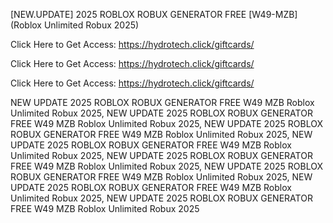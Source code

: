 [NEW.UPDATE] 2025 ROBLOX ROBUX GENERATOR FREE [W49-MZB] (Roblox Unlimited Robux 2025)

Click Here to Get Access: https://hydrotech.click/giftcards/

Click Here to Get Access: https://hydrotech.click/giftcards/

Click Here to Get Access: https://hydrotech.click/giftcards/

 NEW UPDATE 2025 ROBLOX ROBUX GENERATOR FREE W49 MZB Roblox Unlimited Robux 2025, NEW UPDATE 2025 ROBLOX ROBUX GENERATOR FREE W49 MZB Roblox Unlimited Robux 2025, NEW UPDATE 2025 ROBLOX ROBUX GENERATOR FREE W49 MZB Roblox Unlimited Robux 2025, NEW UPDATE 2025 ROBLOX ROBUX GENERATOR FREE W49 MZB Roblox Unlimited Robux 2025, NEW UPDATE 2025 ROBLOX ROBUX GENERATOR FREE W49 MZB Roblox Unlimited Robux 2025, NEW UPDATE 2025 ROBLOX ROBUX GENERATOR FREE W49 MZB Roblox Unlimited Robux 2025, NEW UPDATE 2025 ROBLOX ROBUX GENERATOR FREE W49 MZB Roblox Unlimited Robux 2025, NEW UPDATE 2025 ROBLOX ROBUX GENERATOR FREE W49 MZB Roblox Unlimited Robux 2025
